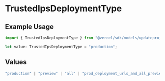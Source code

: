 # TrustedIpsDeploymentType

## Example Usage

```typescript
import { TrustedIpsDeploymentType } from "@vercel/sdk/models/updateprojectdatacacheop.js";

let value: TrustedIpsDeploymentType = "production";
```

## Values

```typescript
"production" | "preview" | "all" | "prod_deployment_urls_and_all_previews"
```